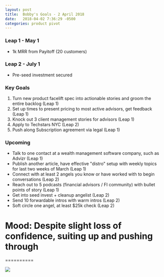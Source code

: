 ```yaml
---
layout: post
title:  Bobby's Goals - 2 April 2018
date:   2018-04-02 7:36:29 -0500
categories: product pivot
---
```


### Leap 1 - May 1

- 1k MRR from Payitoff (20 customers)

### Leap 2 - July 1

- Pre-seed investment secured

### Key Goals

1. Turn new product facelift spec into actionable stories and groom the entire backlog (Leap 1)
1. Set up times to present pricing to most active advisors, get feedback (Leap 1)
1. Knock out 3 client management stories for advisors (Leap 1)
1. Apply to Techstars NYC (Leap 2)
1. Push along Subscription agreement via legal (Leap 1)

### Upcoming
- Talk to one contact at a wealth management software company, such as Advizr (Leap 1)
- Publish another article, have effective "distro" setup with weekly topics for last two weeks of March (Leap 1)
- Connect with at least 2 angels you know or have worked with to begin conversations (Leap 2)
- Reach out to 5 podcasts (financial advisors / FI community) with bullet points of story (Leap 1)
- Get into seed invest + cleanup angelist (Leap 2)
- Send 10 forwardable intros with warm intros (Leap 2)
- Soft circle one angel, at least $25k check (Leap 2)

# Mood: Despite slight loss of confidence, suiting up and pushing through
==========

![](https://media3.giphy.com/media/13AwTrJk5iBdZK/giphy.gif)
